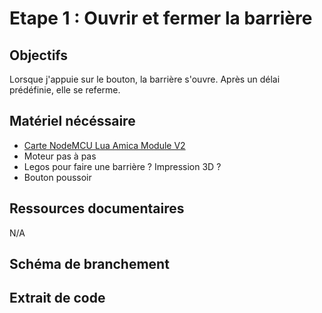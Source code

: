 # Etape 1 : Ouvrir et fermer la barrière

## Objectifs 
Lorsque j'appuie sur le bouton, la barrière s'ouvre. 
Après un délai prédéfinie, elle se referme.


## Matériel nécéssaire
- [Carte NodeMCU Lua Amica Module V2](https://leony.ydayslyon.fr/consumables/284)
- Moteur pas à pas 
- Legos pour faire une barrière ? Impression 3D ? 
- Bouton poussoir

## Ressources documentaires
N/A

## Schéma de branchement


## Extrait de code 